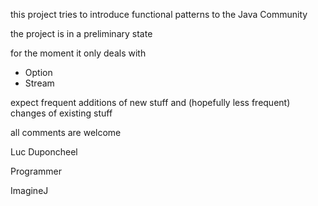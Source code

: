 this project tries to introduce functional patterns to the Java Community

the project is in a preliminary state

for the moment it only deals with
 - Option
 - Stream

expect frequent additions of new stuff 
and
(hopefully less frequent) changes of existing stuff

all comments are welcome

Luc Duponcheel

Programmer

ImagineJ
